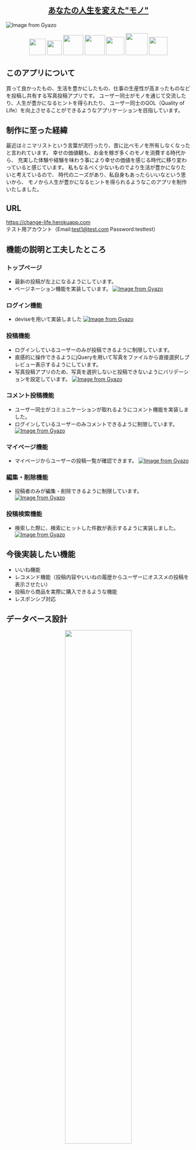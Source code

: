 <h2 align="center"><a href="https://change-life.herokuapp.com/">あなたの人生を変えた"モノ"</a></h2>

![Image from Gyazo](https://user-images.githubusercontent.com/57389471/73822346-381d4700-4839-11ea-9ac7-8a90e0a88d5b.gif)

<p align="center">
  <a href="https://www.ruby-lang.org/ja/"><img src="https://user-images.githubusercontent.com/57389471/73752345-276ec180-47a4-11ea-8fe1-caf19e125eeb.png" height="45px;" /></a>
  <a href="https://rubyonrails.org/"><img src="https://user-images.githubusercontent.com/57389471/73752059-9697e600-47a3-11ea-89c1-47465384c4fb.png" height="40px;" /></a>
  <a href="http://haml.info/"><img src="https://user-images.githubusercontent.com/57389471/73752833-fba00b80-47a4-11ea-96d7-54c5e6808403.png" height="55px;" /></a>
  <a href="https://sass-lang.com/"><img src="https://user-images.githubusercontent.com/57389471/73752910-1a060700-47a5-11ea-90e4-0c95d7e3e4ed.png" height="55px;" /></a>
  <a href="https://jquery.com/"><img src="https://user-images.githubusercontent.com/57389471/73754740-38213680-47a8-11ea-8dc7-9a7dfa30c992.png" height="50px;" /></a>
  <a href="https://www.mysql.com/jp/"><img src="https://user-images.githubusercontent.com/57389471/73753087-6e10eb80-47a5-11ea-8a91-47f816398fcb.png" height="60px;" /></a>
  <a href="https://jp.heroku.com/home"><img src="https://user-images.githubusercontent.com/57389471/73817254-d4d9e780-482d-11ea-9a93-0ac206dabfe9.png" height="50px;" /></a>
</p>

## このアプリについて
買って良かったもの、生活を豊かにしたもの、仕事の生産性が高まったものなどを投稿し共有する写真投稿アプリです。
ユーザー同士がモノを通じて交流したり、人生が豊かになるヒントを得られたり、
ユーザー同士のQOL（Quality of Life）を向上させることができるようなアプリケーションを目指しています。

## 制作に至った経緯
最近はミニマリストという言葉が流行ったり、昔に比べモノを所有しなくなったと言われています。
幸せの価値観も、お金を稼ぎ多くのモノを消費する時代から、
充実した体験や経験を味わう事により幸せの価値を感じる時代に移り変わっていると感じています。
私もなるべく少ないものでより生活が豊かになりたいと考えているので、
時代のニーズがあり、私自身もあったらいいなという思いから、
モノから人生が豊かになるヒントを得られるようなこのアプリを制作いたしました。

## URL
https://change-life.herokuapp.com<br>
テスト用アカウント（Email:test1@test.com  Password:testtest）

## 機能の説明と工夫したところ
### トップページ
- 最新の投稿が左上になるようにしています。
- ページネーション機能を実装しています。
[![Image from Gyazo](https://i.gyazo.com/f5d95147d77805230ac2fae2f784f889.jpg)](https://gyazo.com/f5d95147d77805230ac2fae2f784f889)
### ログイン機能
- deviseを用いて実装しました
[![Image from Gyazo](https://i.gyazo.com/7e7f690d8310f7a9b9679443f2bb0786.png)](https://gyazo.com/7e7f690d8310f7a9b9679443f2bb0786)
### 投稿機能
- ログインしているユーザーのみが投稿できるように制限しています。
- 直感的に操作できるようにjQueryを用いて写真をファイルから直接選択しプレビュー表示するようにしています。
- 写真投稿アプリのため、写真を選択しないと投稿できないようにバリデーションを設定しています。
[![Image from Gyazo](https://i.gyazo.com/790589ea76ccf6981ccd377c2d9a5d71.jpg)](https://gyazo.com/790589ea76ccf6981ccd377c2d9a5d71)
### コメント投稿機能
- ユーザー同士がコミュニケーションが取れるようにコメント機能を実装しました。
- ログインしているユーザーのみコメントできるように制限しています。
[![Image from Gyazo](https://i.gyazo.com/473de173e235133fb9a3cc36c2c67ec7.jpg)](https://gyazo.com/473de173e235133fb9a3cc36c2c67ec7)
### マイページ機能
- マイページからユーザーの投稿一覧が確認できます。
[![Image from Gyazo](https://i.gyazo.com/868b738d857aba1d1fb496989be98a86.jpg)](https://gyazo.com/868b738d857aba1d1fb496989be98a86)
### 編集・削除機能
- 投稿者のみが編集・削除できるように制限しています。
[![Image from Gyazo](https://i.gyazo.com/2f8926aac90026ec82127108238c0f20.png)](https://gyazo.com/2f8926aac90026ec82127108238c0f20)
### 投稿検索機能
- 検索した際に、検索にヒットした件数が表示するように実装しました。
[![Image from Gyazo](https://i.gyazo.com/e62fe4b7115528cf7d0220f0bbc95f49.jpg)](https://gyazo.com/e62fe4b7115528cf7d0220f0bbc95f49)

## 今後実装したい機能
- いいね機能
- レコメンド機能（投稿内容やいいねの履歴からユーザーにオススメの投稿を表示させたい）
- 投稿から商品を実際に購入できるような機能
- レスポンシブ対応

## データベース設計
<p align="center">
  <img src="https://user-images.githubusercontent.com/57389471/73816710-a7406e80-482c-11ea-8de9-ec639c265f7c.png" width=60%>
</p>

## usersテーブル
|Column|Type|Options|
|------|----|-------|
|nickname|string|null: false|
|email|string|null: false|
|password|string|null: false|
### Association
- has_many :posts
- has_many :comments

## postsテーブル
|Column|Type|Options|
|------|----|-------|
|title|string|null: false|
|image|text|null: false|
|text|text||
|user_id|integer|null: false, foreign_key: true|
### Association
- belongs_to :user
- has_many   :comments

## commentsテーブル
|Column|Type|Options|
|------|----|-------|
|text|text|null: false|
|post_id|integer|null: false, foreign_key: true|
|user_id|integer|null: false, foreign_key: true|
### Association
- belongs_to :user
- belongs_to :post
